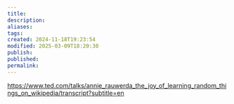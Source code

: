 ```yaml
---
title: 
description: 
aliases: 
tags: 
created: 2024-11-18T19:23:54
modified: 2025-03-09T18:20:30
publish: 
published: 
permalink: 
---
```


https://www.ted.com/talks/annie_rauwerda_the_joy_of_learning_random_things_on_wikipedia/transcript?subtitle=en
